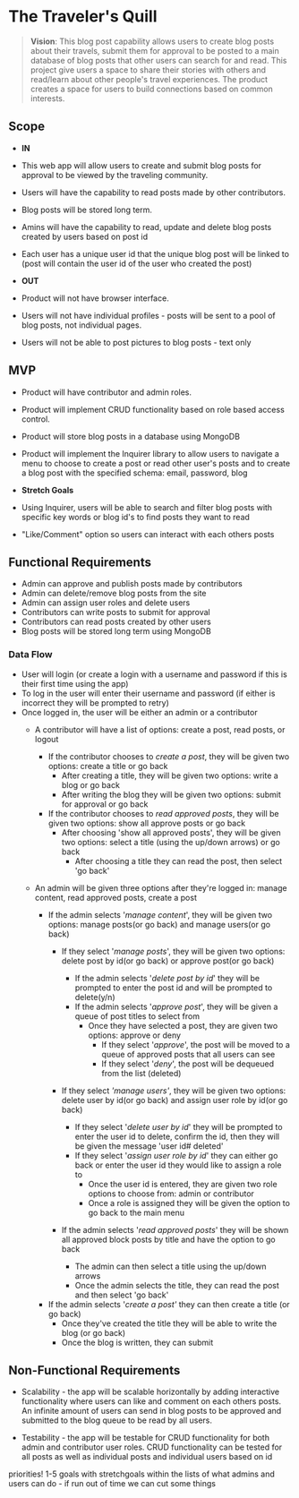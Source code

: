 # The Traveler's Quill

> **Vision**: This blog post capability allows users to create blog posts about their travels, submit them for approval to be posted to a main database of blog posts that other users can search for and read. This project give users a space to share their stories with others and read/learn about other people's travel experiences. The product creates a space for users to build connections based on common interests.

## Scope

- **IN**

- This web app will allow users to create and submit blog posts for approval to be viewed by the traveling community.
- Users will have the capability to read posts made by other contributors.
- Blog posts will be stored long term.
- Amins will have the capability to read, update and delete blog posts created by users based on post id
- Each user has a unique user id that the unique blog post will be linked to (post will contain the user id of the user who created the post)

- **OUT**

- Product will not have browser interface.
- Users will not have individual profiles - posts will be sent to a pool of blog posts, not individual pages.
- Users will not be able to post pictures to blog posts - text only

## MVP

- Product will have contributor and admin roles.
- Product will implement CRUD functionality based on role based access control.
- Product will store blog posts in a database using MongoDB
- Product will implement the Inquirer library to allow users to navigate a menu to choose to create a post or read other user's posts and to create a blog post with the specified schema: email, password, blog

- **Stretch Goals**

- Using Inquirer, users will be able to search and filter blog posts with specific key words or blog id's to find posts they want to read
- "Like/Comment" option so users can interact with each others posts

## Functional Requirements

- Admin can approve and publish posts made by contributors
- Admin can delete/remove blog posts from the site
- Admin can assign user roles and delete users
- Contributors can write posts to submit for approval
- Contributors can read posts created by other users
- Blog posts will be stored long term using MongoDB

### Data Flow

- User will login (or create a login with a username and password if this is their first time using the app)
- To log in the user will enter their username and password (if either is incorrect they will be prompted to retry)
- Once logged in, the user will be either an admin or a contributor
  - A contributor will have a list of options:  create a post, read posts, or logout
    - If the contributor chooses to *create a post*, they will be given two options: create a title or go back
      - After creating a title, they will be given two options: write a blog or go back
      - After writing the blog they will be given two options: submit for approval or go back
    - If the contributor chooses to *read approved posts*, they will be given two options: show all approve posts or go back
      - After choosing 'show all approved posts', they will be given two options: select a title (using the up/down arrows) or go back
        - After choosing a title they can read the post, then select 'go back'

  - An admin will be given three options after they're logged in: manage content, read approved posts, create a post
  
    - If the admin selects '*manage content*', they will be given two options: manage posts(or go back) and manage users(or go back)
      - If they select '*manage posts*', they will be given two options: delete post by id(or go back) or approve post(or go back)

        - If the admin selects '*delete post by id*' they will be prompted to enter the post id and will be prompted to delete(y/n)
        - If the admin selects '*approve post*', they will be given a queue of post titles to select from
          - Once they have selected a post, they are given two options: approve or deny
            - If they select '*approve*', the post will be moved to a queue of approved posts that all users can see
            - If they select '*deny*', the post will be dequeued from the list (deleted)
      - If they select *'manage users'*, they will be given two options: delete user by id(or go back) and assign user role by id(or go back)
        - If they select '*delete user by id*' they will be prompted to enter the user id to delete, confirm the id, then they will be given the message 'user id# deleted'
        - If they select '*assign user role by id*' they can either go back or enter the user id they would like to assign a role to
          - Once the user id is entered, they are given two role options to choose from: admin or contributor
          - Once a role is assigned they will be given the option to go back to the main menu
      - If the admin selects '*read approved posts*' they will be shown all approved block posts by title and have the option to go back

        - The admin can then select a title using the up/down arrows
        - Once the admin selects the title, they can read the post and then select 'go back'
    - If the admin selects '*create a post'* they can then create a title (or go back)
      - Once they've created the title they will be able to write the blog (or go back)
      - Once the blog is written, they can submit

## Non-Functional Requirements

- Scalability - the app will be scalable horizontally by adding interactive functionality where users can like and comment on each others posts. An infinite amount of users can send in blog posts to be approved and submitted to the blog queue to be read by all users.

- Testability - the app will be testable for CRUD functionality for both admin and contributor user roles. CRUD functionality can be tested for all posts as well as individual posts and individual users based on id

priorities! 1-5 goals with stretchgoals within the lists of what admins and users can do - if run out of time we can cut some things